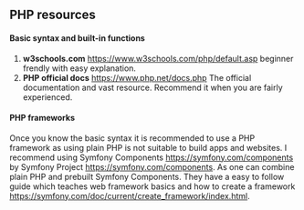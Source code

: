 ## PHP resources

#### Basic syntax and built-in functions
1. **w3schools.com** <https://www.w3schools.com/php/default.asp>
beginner frendly with easy explanation.
2. **PHP official docs** <https://www.php.net/docs.php>
The official documentation and vast resource. Recommend it when you are fairly experienced.

#### PHP frameworks
Once you know the basic syntax it is recommended to use a PHP framework as using plain PHP is not suitable to build apps and websites.
I recommend using Symfony Components <https://symfony.com/components> by Symfony Project <https://symfony.com/components>.
As one can combine plain PHP and prebuilt Symfony Components.
They have a easy to follow guide which teaches web framework basics and how to create a framework <https://symfony.com/doc/current/create_framework/index.html>.



